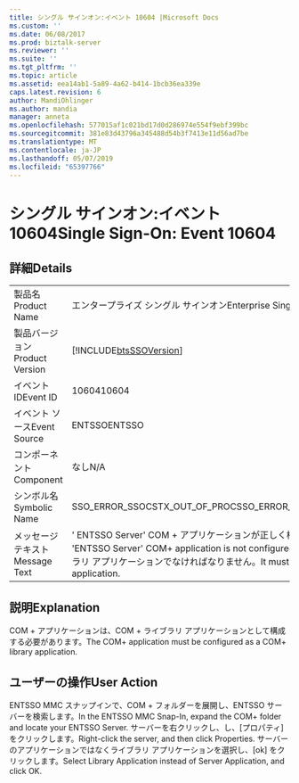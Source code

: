 ```yaml
---
title: シングル サインオン:イベント 10604 |Microsoft Docs
ms.custom: ''
ms.date: 06/08/2017
ms.prod: biztalk-server
ms.reviewer: ''
ms.suite: ''
ms.tgt_pltfrm: ''
ms.topic: article
ms.assetid: eea14ab1-5a89-4a62-b414-1bcb36ea339e
caps.latest.revision: 6
author: MandiOhlinger
ms.author: mandia
manager: anneta
ms.openlocfilehash: 577015af1c021bd17d0d286974e554f9ebf399bc
ms.sourcegitcommit: 381e83d43796a345488d54b3f7413e11d56ad7be
ms.translationtype: MT
ms.contentlocale: ja-JP
ms.lasthandoff: 05/07/2019
ms.locfileid: "65397766"
---
```

# <a name="single-sign-on-event-10604"></a><span data-ttu-id="56ed7-102">シングル サインオン:イベント 10604</span><span class="sxs-lookup"><span data-stu-id="56ed7-102">Single Sign-On: Event 10604</span></span>
## <a name="details"></a><span data-ttu-id="56ed7-103">詳細</span><span class="sxs-lookup"><span data-stu-id="56ed7-103">Details</span></span>  
  
|                 |                                                                                                          |
|-----------------|----------------------------------------------------------------------------------------------------------|
|  <span data-ttu-id="56ed7-104">製品名</span><span class="sxs-lookup"><span data-stu-id="56ed7-104">Product Name</span></span>   |                                        <span data-ttu-id="56ed7-105">エンタープライズ シングル サインオン</span><span class="sxs-lookup"><span data-stu-id="56ed7-105">Enterprise Single Sign-On</span></span>                                         |
| <span data-ttu-id="56ed7-106">製品バージョン</span><span class="sxs-lookup"><span data-stu-id="56ed7-106">Product Version</span></span> |                        [!INCLUDE[btsSSOVersion](../includes/btsssoversion-md.md)]                        |
|    <span data-ttu-id="56ed7-107">イベント ID</span><span class="sxs-lookup"><span data-stu-id="56ed7-107">Event ID</span></span>     |                                                  <span data-ttu-id="56ed7-108">10604</span><span class="sxs-lookup"><span data-stu-id="56ed7-108">10604</span></span>                                                   |
|  <span data-ttu-id="56ed7-109">イベント ソース</span><span class="sxs-lookup"><span data-stu-id="56ed7-109">Event Source</span></span>   |                                                  <span data-ttu-id="56ed7-110">ENTSSO</span><span class="sxs-lookup"><span data-stu-id="56ed7-110">ENTSSO</span></span>                                                  |
|    <span data-ttu-id="56ed7-111">コンポーネント</span><span class="sxs-lookup"><span data-stu-id="56ed7-111">Component</span></span>    |                                                   <span data-ttu-id="56ed7-112">なし</span><span class="sxs-lookup"><span data-stu-id="56ed7-112">N/A</span></span>                                                    |
|  <span data-ttu-id="56ed7-113">シンボル名</span><span class="sxs-lookup"><span data-stu-id="56ed7-113">Symbolic Name</span></span>  |                                      <span data-ttu-id="56ed7-114">SSO_ERROR_SSOCSTX_OUT_OF_PROC</span><span class="sxs-lookup"><span data-stu-id="56ed7-114">SSO_ERROR_SSOCSTX_OUT_OF_PROC</span></span>                                       |
|  <span data-ttu-id="56ed7-115">メッセージ テキスト</span><span class="sxs-lookup"><span data-stu-id="56ed7-115">Message Text</span></span>   | <span data-ttu-id="56ed7-116">' ENTSSO Server' COM + アプリケーションが正しく構成されていません。</span><span class="sxs-lookup"><span data-stu-id="56ed7-116">The 'ENTSSO Server' COM+ application is not configured correctly.</span></span> <span data-ttu-id="56ed7-117">COM + ライブラリ アプリケーションでなければなりません。</span><span class="sxs-lookup"><span data-stu-id="56ed7-117">It must be a COM+ library application.</span></span> |
  
## <a name="explanation"></a><span data-ttu-id="56ed7-118">説明</span><span class="sxs-lookup"><span data-stu-id="56ed7-118">Explanation</span></span>  
 <span data-ttu-id="56ed7-119">COM + アプリケーションは、COM + ライブラリ アプリケーションとして構成する必要があります。</span><span class="sxs-lookup"><span data-stu-id="56ed7-119">The COM+ application must be configured as a COM+ library application.</span></span>  
  
## <a name="user-action"></a><span data-ttu-id="56ed7-120">ユーザーの操作</span><span class="sxs-lookup"><span data-stu-id="56ed7-120">User Action</span></span>  
 <span data-ttu-id="56ed7-121">ENTSSO MMC スナップインで、COM + フォルダーを展開し、ENTSSO サーバーを検索します。</span><span class="sxs-lookup"><span data-stu-id="56ed7-121">In the ENTSSO MMC Snap-In, expand the COM+ folder and locate your ENTSSO Server.</span></span> <span data-ttu-id="56ed7-122">サーバーを右クリックし、し、[プロパティ] をクリックします。</span><span class="sxs-lookup"><span data-stu-id="56ed7-122">Right-click the server, and then click Properties.</span></span> <span data-ttu-id="56ed7-123">サーバーのアプリケーションではなくライブラリ アプリケーションを選択し、[ok] をクリックします。</span><span class="sxs-lookup"><span data-stu-id="56ed7-123">Select Library Application instead of Server Application, and click OK.</span></span>